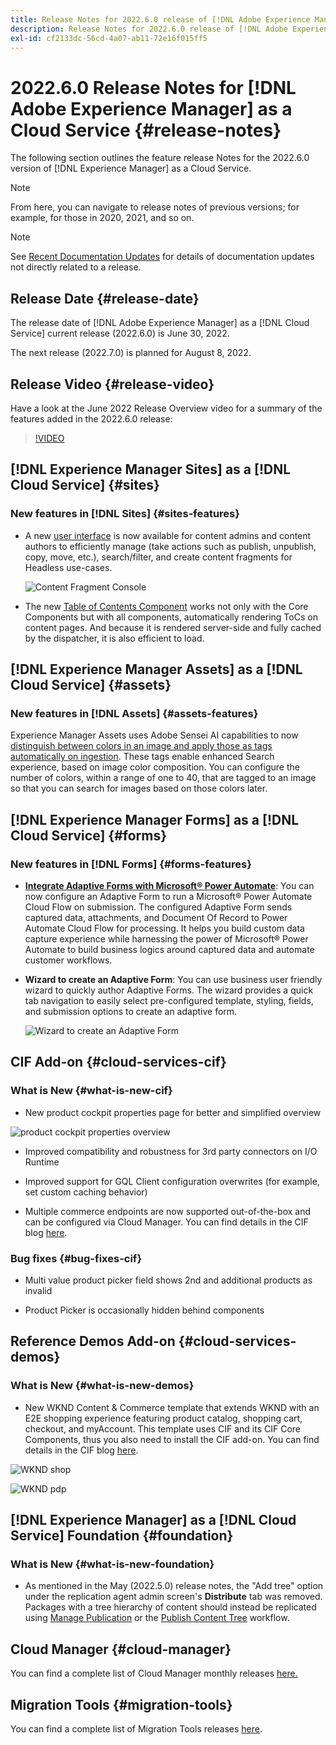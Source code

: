 ```yaml
---
title: Release Notes for 2022.6.0 release of [!DNL Adobe Experience Manager] as a Cloud Service.
description: Release Notes for 2022.6.0 release of [!DNL Adobe Experience Manager] as a Cloud Service.
exl-id: cf2133dc-56cd-4a07-ab11-72e16f015ff5
---
```

# 2022.6.0 Release Notes for [!DNL Adobe Experience Manager] as a Cloud Service {#release-notes}

The following section outlines the feature release Notes for the 2022.6.0 version of [!DNL Experience Manager] as a Cloud Service.

>[!NOTE]
>
>From here, you can navigate to release notes of previous versions; for example, for those in 2020, 2021, and so on.

>[!NOTE]
>
>See [Recent Documentation Updates](https://experienceleague.adobe.com/docs/experience-manager-release-information/aem-release-updates/doc-updates/documentation-updates.html) for details of documentation updates not directly related to a release.

## Release Date {#release-date}

The release date of [!DNL Adobe Experience Manager] as a [!DNL Cloud Service] current release (2022.6.0) is June 30, 2022.

The next release (2022.7.0) is planned for August 8, 2022.

## Release Video {#release-video}

Have a look at the June 2022 Release Overview video for a summary of the features added in the 2022.6.0 release:

>[!VIDEO](https://video.tv.adobe.com/v/344308/?quality=12)

## [!DNL Experience Manager Sites] as a [!DNL Cloud Service] {#sites}

### New features in [!DNL Sites] {#sites-features}

* A new [user interface](/help/sites-cloud/administering/content-fragments/content-fragments-console.md) is now available for content admins and content authors to efficiently manage (take actions such as publish, unpublish, copy, move, etc.), search/filter, and create content fragments for Headless use-cases.

    ![Content Fragment Console](/help/release-notes/assets/cf-ui.png)

* The new [Table of Contents Component](https://experienceleague.adobe.com/docs/experience-manager-core-components/using/components/tableofcontents.html) works not only with the Core Components but with all components, automatically rendering ToCs on content pages. And because it is rendered server-side and fully cached by the dispatcher, it is also efficient to load.

## [!DNL Experience Manager Assets] as a [!DNL Cloud Service] {#assets}

### New features in [!DNL Assets] {#assets-features}

Experience Manager Assets uses Adobe Sensei AI capabilities to now [distinguish between colors in an image and apply those as tags automatically on ingestion](/help/assets/color-tag-images.md). These tags enable enhanced Search experience, based on image color composition. You can configure the number of colors, within a range of one to 40, that are tagged to an image so that you can search for images based on those colors later.

## [!DNL Experience Manager Forms] as a [!DNL Cloud Service] {#forms}

### New features in [!DNL Forms] {#forms-features}

* **[Integrate Adaptive Forms with Microsoft&reg; Power Automate](/help/forms/forms-microsoft-power-automate-integration.md)**: You can now configure an Adaptive Form to run a Microsoft&reg; Power Automate Cloud Flow on submission. The configured Adaptive Form sends captured data, attachments, and Document Of Record to Power Automate Cloud Flow for processing. It helps you build custom data capture experience while harnessing the power of Microsoft&reg; Power Automate to build business logics around captured data and automate customer workflows.

* **Wizard to create an Adaptive Form**: You can use business user friendly wizard to quickly author Adaptive Forms. The wizard provides a quick tab navigation to easily select pre-configured template, styling, fields, and submission options to create an adaptive form.

    ![Wizard to create an Adaptive Form](/help/release-notes/assets/wizard.png)

## CIF Add-on {#cloud-services-cif}

### What is New {#what-is-new-cif}

* New product cockpit properties page for better and simplified overview

 ![product cockpit properties overview](/help/assets/CIF/product_cockpit_properties_overview.png)

* Improved compatibility and robustness for 3rd party connectors on I/O Runtime

* Improved support for GQL Client configuration overwrites (for example, set custom caching behavior)

* Multiple commerce endpoints are now supported out-of-the-box and can be configured via Cloud Manager. You can find details in the CIF blog [here](https://medium.com/adobetech/use-aem-as-a-cloud-service-with-multiple-adobe-commerce-systems-9295612a9554).


### Bug fixes {#bug-fixes-cif}

* Multi value product picker field shows 2nd and additional products as invalid

* Product Picker is occasionally hidden behind components

## Reference Demos Add-on {#cloud-services-demos}

### What is New {#what-is-new-demos}

* New WKND Content & Commerce template that extends WKND with an E2E shopping experience featuring product catalog, shopping cart, checkout, and myAccount. This template uses CIF and its CIF Core Components, thus you also need to install the CIF add-on. You can find details in the CIF blog [here](https://medium.com/adobetech/learn-how-to-create-a-shoppable-experience-with-the-new-wknd-reference-site-and-cif-b3b2c161f67e).

 ![WKND shop](/help/assets/CIF/wknd_shop.png)

 ![WKND pdp](/help/assets/CIF/wknd_pdp.png)

## [!DNL Experience Manager] as a [!DNL Cloud Service] Foundation {#foundation}

### What is New {#what-is-new-foundation}

* As mentioned in the May (2022.5.0) release notes, the "Add tree" option under the replication agent admin screen's **Distribute** tab was removed. Packages with a tree hierarchy of content should instead be replicated using [Manage Publication](/help/operations/replication.md#manage-publication) or the [Publish Content Tree](/help/operations/replication.md#manage-publication#publish-content-tree-workflow) workflow.

## Cloud Manager {#cloud-manager}

You can find a complete list of Cloud Manager monthly releases [here.](/help/implementing/cloud-manager/release-notes/current.md)

## Migration Tools {#migration-tools}

You can find a complete list of Migration Tools releases [here](/help/journey-migration/release-notes/release-notes-migration-tools-current.md).
